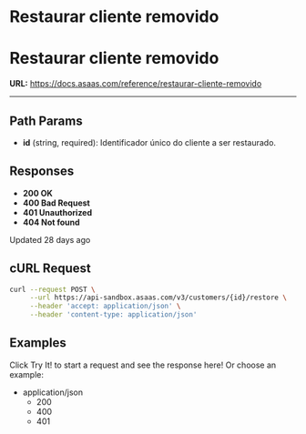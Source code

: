 # Restaurar cliente removido

# Restaurar cliente removido

**URL:** https://docs.asaas.com/reference/restaurar-cliente-removido

---

## Path Params

*   **id** (string, required): Identificador único do cliente a ser restaurado.

## Responses

*   **200 OK**
*   **400 Bad Request**
*   **401 Unauthorized**
*   **404 Not found**

Updated 28 days ago

## cURL Request

```bash
curl --request POST \
     --url https://api-sandbox.asaas.com/v3/customers/{id}/restore \
     --header 'accept: application/json' \
     --header 'content-type: application/json'
```

## Examples

Click Try It! to start a request and see the response here! Or choose an example:

*   application/json
    *   200
    *   400
    *   401